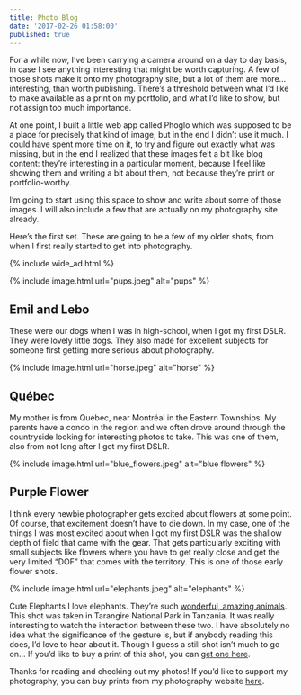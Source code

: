 ```yaml
---
title: Photo Blog
date: '2017-02-26 01:58:00'
published: true
---
```


For a while now, I’ve been carrying a camera around on a day to day basis, in case I see anything interesting that might be worth capturing. A few of those shots make it onto my photography site, but a lot of them are more… interesting, than worth publishing. There’s a threshold between what I’d like to make available as a print on my portfolio, and what I’d like to show, but not assign too much importance.

At one point, I built a little web app called Phoglo which was supposed to be a place for precisely that kind of image, but in the end I didn’t use it much. I could have spent more time on it, to try and figure out exactly what was missing, but in the end I realized that these images felt a bit like blog content: they’re interesting in a particular moment, because I feel like showing them and writing a bit about them, not because they’re print or portfolio-worthy.

I’m going to start using this space to show and write about some of those images. I will also include a few that are actually on my photography site already.

Here’s the first set. These are going to be a few of my older shots, from when I first really started to get into photography.

{% include wide_ad.html %}

{% include image.html url="pups.jpeg" alt="pups" %}

## Emil and Lebo

These were our dogs when I was in high-school, when I got my first DSLR. They were lovely little dogs. They also made for excellent subjects for someone first getting more serious about photography.

{% include image.html url="horse.jpeg" alt="horse" %}

## Québec

My mother is from Québec, near Montréal in the Eastern Townships. My parents have a condo in the region and we often drove around through the countryside looking for interesting photos to take. This was one of them, also from not long after I got my first DSLR.

{% include image.html url="blue_flowers.jpeg" alt="blue flowers" %}

## Purple Flower

I think every newbie photographer gets excited about flowers at some point. Of course, that excitement doesn’t have to die down. In my case, one of the things I was most excited about when I got my first DSLR was the shallow depth of field that came with the gear. That gets particularly exciting with small subjects like flowers where you have to get really close and get the very limited “DOF” that comes with the territory. This is one of those early flower shots.

{% include image.html url="elephants.jpeg" alt="elephants" %}

Cute Elephants
I love elephants. They’re such [wonderful, amazing animals](http://savetheelephants.org/). This shot was taken in Tarangire National Park in Tanzania. It was really interesting to watch the interaction between these two. I have absolutely no idea what the significance of the gesture is, but if anybody reading this does, I’d love to hear about it. Though I guess a still shot isn’t much to go on… If you’d like to buy a print of this shot, you can [get one here](http://photography.raphaeltm.com/Wildlife/i-jt62wsZ/buy).

Thanks for reading and checking out my photos! If you’d like to support my photography, you can buy prints from my photography website [here](http://photography.raphaeltm.com/).
